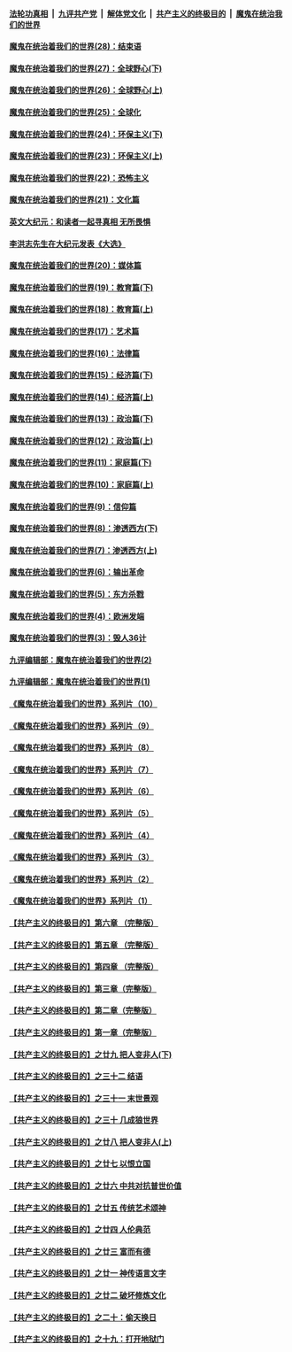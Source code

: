 ####  [法轮功真相](../../../../basic/blob/master/README.md?t=03231401) &nbsp;|&nbsp; [九评共产党](../../../../9ping.md/blob/master/README.md?t=03231401) &nbsp;|&nbsp; [解体党文化](../../../../jtdwh.md/blob/master/README.md?t=03231401)  &nbsp;|&nbsp; [共产主义的终极目的](../../../../gczydzjmd.md/blob/master/README.md?t=03231401) &nbsp;|&nbsp; [魔鬼在统治我们的世界](../../../../mgztzwmdsj.md/blob/master/README.md?t=03231401) 

#### [魔鬼在统治着我们的世界(28)：结束语](../pages/nsc422/n10936246.md?t=03231401) 

#### [魔鬼在统治着我们的世界(27)：全球野心(下)](../pages/nsc422/n10928319.md?t=03231401) 

#### [魔鬼在统治着我们的世界(26)：全球野心(上)](../pages/nsc422/n10900318.md?t=03231401) 

#### [魔鬼在统治着我们的世界(25)：全球化](../pages/nsc422/n10788205.md?t=03231401) 

#### [魔鬼在统治着我们的世界(24)：环保主义(下)](../pages/nsc422/n10695307.md?t=03231401) 

#### [魔鬼在统治着我们的世界(23)：环保主义(上)](../pages/nsc422/n10688613.md?t=03231401) 

#### [魔鬼在统治着我们的世界(22)：恐怖主义](../pages/nsc422/n10614727.md?t=03231401) 

#### [魔鬼在统治着我们的世界(21)：文化篇](../pages/nsc422/n10597706.md?t=03231401) 

#### [英文大纪元：和读者一起寻真相 无所畏惧](../pages/nsc422/n12542027.md?t=03231401) 

#### [李洪志先生在大纪元发表《大选》](../pages/nsc422/n12534746.md?t=03231401) 

#### [魔鬼在统治着我们的世界(20)：媒体篇](../pages/nsc422/n10586579.md?t=03231401) 

#### [魔鬼在统治着我们的世界(19)：教育篇(下)](../pages/nsc422/n10564808.md?t=03231401) 

#### [魔鬼在统治着我们的世界(18)：教育篇(上)](../pages/nsc422/n10526970.md?t=03231401) 

#### [魔鬼在统治着我们的世界(17)：艺术篇](../pages/nsc422/n10499093.md?t=03231401) 

#### [魔鬼在统治着我们的世界(16)：法律篇](../pages/nsc422/n10485969.md?t=03231401) 

#### [魔鬼在统治着我们的世界(15)：经济篇(下)](../pages/nsc422/n10469975.md?t=03231401) 

#### [魔鬼在统治着我们的世界(14)：经济篇(上)](../pages/nsc422/n10457370.md?t=03231401) 

#### [魔鬼在统治着我们的世界(13)：政治篇(下)](../pages/nsc422/n10448270.md?t=03231401) 

#### [魔鬼在统治着我们的世界(12)：政治篇(上)](../pages/nsc422/n10444576.md?t=03231401) 

#### [魔鬼在统治着我们的世界(11)：家庭篇(下)](../pages/nsc422/n10440961.md?t=03231401) 

#### [魔鬼在统治着我们的世界(10)：家庭篇(上)](../pages/nsc422/n10435448.md?t=03231401) 

#### [魔鬼在统治着我们的世界(9)：信仰篇](../pages/nsc422/n10432159.md?t=03231401) 

#### [魔鬼在统治着我们的世界(8)：渗透西方(下)](../pages/nsc422/n10429603.md?t=03231401) 

#### [魔鬼在统治着我们的世界(7)：渗透西方(上)](../pages/nsc422/n10426013.md?t=03231401) 

#### [魔鬼在统治着我们的世界(6)：输出革命](../pages/nsc422/n10421536.md?t=03231401) 

#### [魔鬼在统治着我们的世界(5)：东方杀戮](../pages/nsc422/n10417707.md?t=03231401) 

#### [魔鬼在统治着我们的世界(4)：欧洲发端](../pages/nsc422/n10414890.md?t=03231401) 

#### [魔鬼在统治着我们的世界(3)：毁人36计](../pages/nsc422/n10411583.md?t=03231401) 

#### [九评编辑部：魔鬼在统治着我们的世界(2)](../pages/nsc422/n10410036.md?t=03231401) 

#### [九评编辑部：魔鬼在统治着我们的世界(1)](../pages/nsc422/n10406825.md?t=03231401) 

#### [《魔鬼在统治着我们的世界》系列片（10）](../pages/nsc422/n12292670.md?t=03231401) 

#### [《魔鬼在统治着我们的世界》系列片（9）](../pages/nsc422/n12290859.md?t=03231401) 

#### [《魔鬼在统治着我们的世界》系列片（8）](../pages/nsc422/n12287445.md?t=03231401) 

#### [《魔鬼在统治着我们的世界》系列片（7）](../pages/nsc422/n12283425.md?t=03231401) 

#### [《魔鬼在统治着我们的世界》系列片（6）](../pages/nsc422/n12282314.md?t=03231401) 

#### [《魔鬼在统治着我们的世界》系列片（5）](../pages/nsc422/n12281419.md?t=03231401) 

#### [《魔鬼在统治着我们的世界》系列片（4）](../pages/nsc422/n12274024.md?t=03231401) 

#### [《魔鬼在统治着我们的世界》系列片（3）](../pages/nsc422/n12271322.md?t=03231401) 

#### [《魔鬼在统治着我们的世界》系列片（2）](../pages/nsc422/n12269049.md?t=03231401) 

#### [《魔鬼在统治着我们的世界》系列片（1）](../pages/nsc422/n12267575.md?t=03231401) 

#### [【共产主义的终极目的】第六章 （完整版）](../pages/nsc422/n11428913.md?t=03231401) 

#### [【共产主义的终极目的】第五章 （完整版）](../pages/nsc422/n11428912.md?t=03231401) 

#### [【共产主义的终极目的】第四章 （完整版）](../pages/nsc422/n11428907.md?t=03231401) 

#### [【共产主义的终极目的】第三章（完整版）](../pages/nsc422/n11428848.md?t=03231401) 

#### [【共产主义的终极目的】第二章（完整版）](../pages/nsc422/n11428831.md?t=03231401) 

#### [【共产主义的终极目的】第一章（完整版）](../pages/nsc422/n11417651.md?t=03231401) 

#### [【共产主义的终极目的】之廿九 把人变非人(下)](../pages/nsc422/n11344140.md?t=03231401) 

#### [【共产主义的终极目的】之三十二 结语](../pages/nsc422/n11360535.md?t=03231401) 

#### [【共产主义的终极目的】之三十一 末世景观](../pages/nsc422/n11351129.md?t=03231401) 

#### [【共产主义的终极目的】之三十 几成狼世界](../pages/nsc422/n11348280.md?t=03231401) 

#### [【共产主义的终极目的】之廿八 把人变非人(上)](../pages/nsc422/n11340492.md?t=03231401) 

#### [【共产主义的终极目的】之廿七 以恨立国](../pages/nsc422/n11336944.md?t=03231401) 

#### [【共产主义的终极目的】之廿六 中共对抗普世价值](../pages/nsc422/n11324785.md?t=03231401) 

#### [【共产主义的终极目的】之廿五 传统艺术颂神](../pages/nsc422/n11296396.md?t=03231401) 

#### [【共产主义的终极目的】之廿四 人伦典范](../pages/nsc422/n11296397.md?t=03231401) 

#### [【共产主义的终极目的】之廿三 富而有德](../pages/nsc422/n11283598.md?t=03231401) 

#### [【共产主义的终极目的】之廿一 神传语言文字](../pages/nsc422/n11263265.md?t=03231401) 

#### [【共产主义的终极目的】之廿二 破坏修炼文化](../pages/nsc422/n11245728.md?t=03231401) 

#### [【共产主义的终极目的】之二十：偷天换日](../pages/nsc422/n11238846.md?t=03231401) 

#### [【共产主义的终极目的】之十九：打开地狱门](../pages/nsc422/n11206376.md?t=03231401) 

